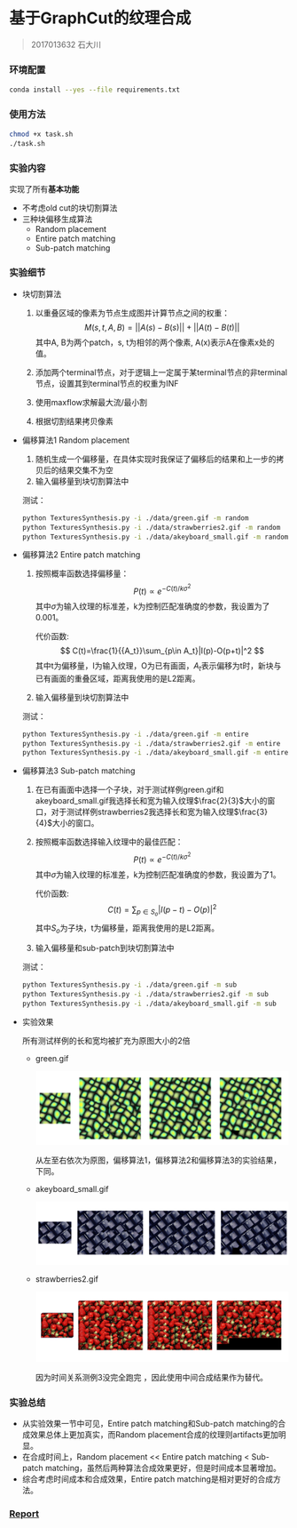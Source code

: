 # 基于GraphCut的纹理合成

> 2017013632 石大川

### 环境配置

```bash
conda install --yes --file requirements.txt
```

### 使用方法

```bash
chmod +x task.sh
./task.sh
```

### 实验内容

实现了所有**基本功能**

* 不考虑old cut的块切割算法
* 三种块偏移生成算法
  * Random placement
  * Entire patch matching
  * Sub-patch matching

### 实验细节

* 块切割算法

  1. 以重叠区域的像素为节点生成图并计算节点之间的权重：
     $$
     M(s,t,A,B)=||A(s)-B(s)||+||A(t)-B(t)||
     $$
     其中A, B为两个patch，s, t为相邻的两个像素, A(x)表示A在像素x处的值。

  2. 添加两个terminal节点，对于逻辑上一定属于某terminal节点的非terminal节点，设置其到terminal节点的权重为INF

  3. 使用maxflow求解最大流/最小割

  4. 根据切割结果拷贝像素

* 偏移算法1 Random placement

  1. 随机生成一个偏移量，在具体实现时我保证了偏移后的结果和上一步的拷贝后的结果交集不为空
  2. 输入偏移量到块切割算法中

  测试：

  ```bash
  python TexturesSynthesis.py -i ./data/green.gif -m random
  python TexturesSynthesis.py -i ./data/strawberries2.gif -m random
  python TexturesSynthesis.py -i ./data/akeyboard_small.gif -m random
  ```

* 偏移算法2 Entire patch matching

  1. 按照概率函数选择偏移量：
     $$
     P(t)\propto e^{-C(t)/k\sigma^2}
     $$
     其中$\sigma$为输入纹理的标准差，k为控制匹配准确度的参数，我设置为了0.001。

     代价函数:
     $$
     C(t)=\frac{1}{{A_t}}\sum_{p\in A_t}|I(p)-O(p+t)|^2
     $$
     其中t为偏移量，I为输入纹理，O为已有画面，$A_t$表示偏移为t时，新块与已有画面的重叠区域，距离我使用的是L2距离。

  2. 输入偏移量到块切割算法中

  测试：

  ```bash
  python TexturesSynthesis.py -i ./data/green.gif -m entire
  python TexturesSynthesis.py -i ./data/strawberries2.gif -m entire
  python TexturesSynthesis.py -i ./data/akeyboard_small.gif -m entire
  ```

* 偏移算法3 Sub-patch matching

  1. 在已有画面中选择一个子块，对于测试样例green.gif和akeyboard_small.gif我选择长和宽为输入纹理$\frac{2}{3}$大小的窗口，对于测试样例strawberries2我选择长和宽为输入纹理$\frac{3}{4}$大小的窗口。

  2. 按照概率函数选择输入纹理中的最佳匹配：
     $$
     P(t)\propto e^{-C(t)/k\sigma^2}
     $$
     其中$\sigma$为输入纹理的标准差，k为控制匹配准确度的参数，我设置为了1。

     代价函数:
     $$
     C(t)=\sum_{p\in S_o}|I(p-t)-O(p)|^2
     $$
     其中$S_o$为子块，t为偏移量，距离我使用的是L2距离。

  3. 输入偏移量和sub-patch到块切割算法中

  测试：

  ```bash
  python TexturesSynthesis.py -i ./data/green.gif -m sub
  python TexturesSynthesis.py -i ./data/strawberries2.gif -m sub
  python TexturesSynthesis.py -i ./data/akeyboard_small.gif -m sub
  ```

* 实验效果

  所有测试样例的长和宽均被扩充为原图大小的2倍

  * green.gif

    ![image-20201213222044477](./comparison/green.png)

    从左至右依次为原图，偏移算法1，偏移算法2和偏移算法3的实验结果，下同。

  * akeyboard_small.gif

    ![image-20201213235603388](./comparison/akeyboard_small.png)

  * strawberries2.gif

    ![image-20201213224007500](./comparison/strawberries2.png)

    因为时间关系测例3没完全跑完 ，因此使用中间合成结果作为替代。

### 实验总结

* 从实验效果一节中可见，Entire patch matching和Sub-patch matching的合成效果总体上更加真实，而Random placement合成的纹理则artifacts更加明显。
* 在合成时间上，Random placement << Entire patch matching < Sub-patch matching，虽然后两种算法合成效果更好，但是时间成本显著增加。
* 综合考虑时间成本和合成效果，Entire patch matching是相对更好的合成方法。

### [Report](./report.pdf)